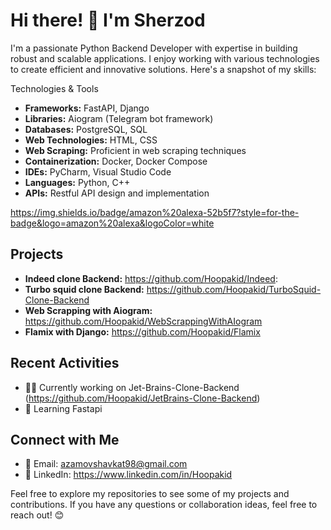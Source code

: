# Hi there! 👋 I'm Sherzod

I'm a passionate Python Backend Developer with expertise in building robust and scalable applications. I enjoy working with various technologies to create efficient and innovative solutions. Here's a snapshot of my skills:

Technologies & Tools

- **Frameworks:** FastAPI, Django
- **Libraries:** Aiogram (Telegram bot framework)
- **Databases:** PostgreSQL, SQL
- **Web Technologies:** HTML, CSS
- **Web Scraping:** Proficient in web scraping techniques
- **Containerization:** Docker, Docker Compose
- **IDEs:** PyCharm, Visual Studio Code
- **Languages:** Python, C++
- **APIs:** Restful API design and implementation

https://img.shields.io/badge/amazon%20alexa-52b5f7?style=for-the-badge&logo=amazon%20alexa&logoColor=white


## Projects

- **Indeed clone Backend:** https://github.com/Hoopakid/Indeed:
- **Turbo squid clone Backend:** https://github.com/Hoopakid/TurboSquid-Clone-Backend
- **Web Scrapping with Aiogram:** https://github.com/Hoopakid/WebScrappingWithAIogram
- **Flamix with Django:** https://github.com/Hoopakid/Flamix

## Recent Activities

- 👨‍💻 Currently working on Jet-Brains-Clone-Backend (https://github.com/Hoopakid/JetBrains-Clone-Backend)
- 🌱 Learning Fastapi

## Connect with Me

- 📧 Email: azamovshavkat98@gmail.com
- 💼 LinkedIn: https://www.linkedin.com/in/Hoopakid

Feel free to explore my repositories to see some of my projects and contributions. If you have any questions or collaboration ideas, feel free to reach out! 😊
